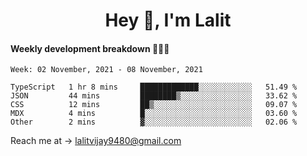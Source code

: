 <h1 align="center">Hey 👋, I'm Lalit</h1>

#### Weekly development breakdown 👨🏻‍💻
<!--START_SECTION:waka-->
```text
Week: 02 November, 2021 - 08 November, 2021

TypeScript   1 hr 8 mins     █████████████░░░░░░░░░░░░   51.49 % 
JSON         44 mins         ████████▒░░░░░░░░░░░░░░░░   33.62 % 
CSS          12 mins         ██▒░░░░░░░░░░░░░░░░░░░░░░   09.07 % 
MDX          4 mins          █░░░░░░░░░░░░░░░░░░░░░░░░   03.60 % 
Other        2 mins          ▓░░░░░░░░░░░░░░░░░░░░░░░░   02.06 % 
```
<!--END_SECTION:waka-->

Reach me at → lalitvijay9480@gmail.com
